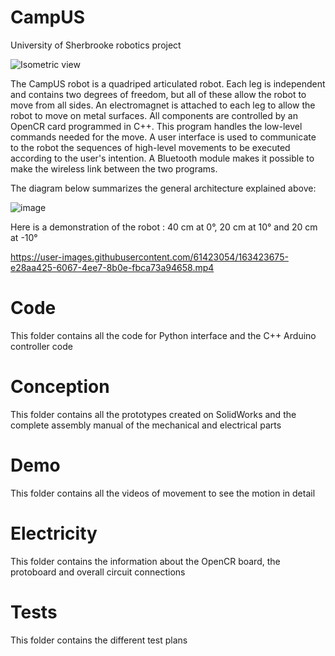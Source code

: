 # CampUS
University of Sherbrooke robotics project
  
  ![Isometric view](https://user-images.githubusercontent.com/98042679/154827627-ff07e487-ea2e-4c38-a949-d4acb07813e9.JPG)
  
The CampUS robot is a quadriped articulated robot. Each leg is independent and contains two degrees of freedom, but all of these allow the robot to move from all sides.   An electromagnet is attached to each leg to allow the robot to move on metal surfaces. All components are controlled by an OpenCR card programmed in C++. This program handles the low-level commands needed for the move. A user interface is used to communicate to the robot the sequences of high-level movements to be executed according to the user's intention. A Bluetooth module makes it possible to make the wireless link between the two programs. 

The diagram below summarizes the general architecture explained above:

 ![image](https://user-images.githubusercontent.com/61423054/163424046-3e1ea1a0-8857-4d9c-8dd7-5045ebd48828.png)

Here is a demonstration of the robot : 40 cm at 0°, 20 cm at 10° and 20 cm at -10°  

https://user-images.githubusercontent.com/61423054/163423675-e28aa425-6067-4ee7-8b0e-fbca73a94658.mp4

# Code

  This folder contains all the code for Python interface and the C++ Arduino controller code
  
# Conception 

  This folder contains all the prototypes created on SolidWorks and the complete assembly manual of the mechanical and electrical parts

# Demo 

  This folder contains all the videos of movement to see the motion in detail
  
# Electricity

  This folder contains the information about the OpenCR board, the protoboard and overall circuit connections
  
# Tests

  This folder contains the different test plans 


